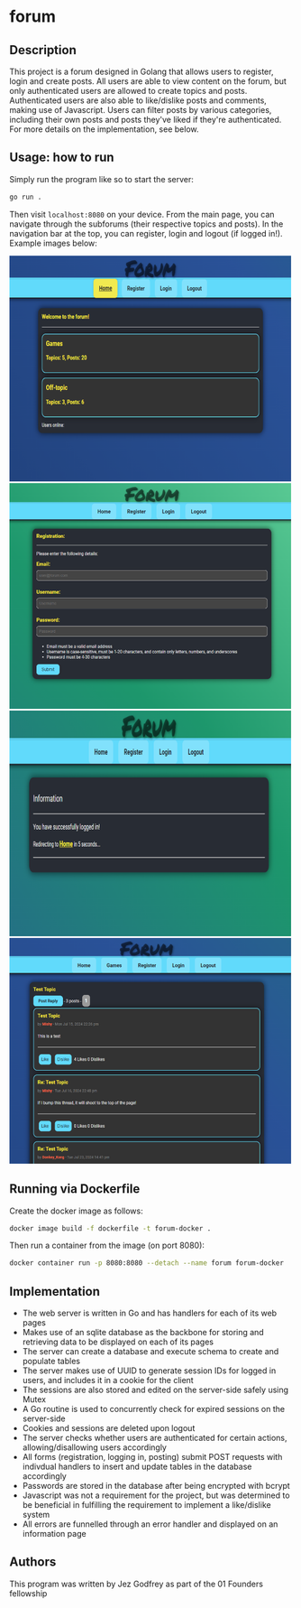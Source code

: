 # forum

## Description

This project is a forum designed in Golang that allows users to register, login and create posts. All users are able to view content on the forum, but only authenticated users are allowed to create topics and posts. Authenticated users are also able to like/dislike posts and comments, making use of Javascript. Users can filter posts by various categories, including their own posts and posts they've liked if they're authenticated. For more details on the implementation, see below.

## Usage: how to run

Simply run the program like so to start the server:

```sh
go run .
```

Then visit `localhost:8080` on your device. From the main page, you can navigate through the subforums (their respective topics and posts). In the navigation bar at the top, you can register, login and logout (if logged in!). Example images below:

<img src="example/indexpage.PNG" width="500" height="400"/>
<img src="example/registerpage.PNG" width="500" height="400"/>
<img src="example/loggedin.PNG" width="500" height="400"/>
<img src="example/thread.PNG" width="500" height="400"/>

## Running via Dockerfile

Create the docker image as follows:
```sh
docker image build -f dockerfile -t forum-docker .
```

Then run a container from the image (on port 8080):
```sh
docker container run -p 8080:8080 --detach --name forum forum-docker
```

## Implementation

- The web server is written in Go and has handlers for each of its web pages
- Makes use of an sqlite database as the backbone for storing and retrieving data to be displayed on each of its pages
- The server can create a database and execute schema to create and populate tables
- The server makes use of UUID to generate session IDs for logged in users, and includes it in a cookie for the client
- The sessions are also stored and edited on the server-side safely using Mutex
- A Go routine is used to concurrently check for expired sessions on the server-side
- Cookies and sessions are deleted upon logout
- The server checks whether users are authenticated for certain actions, allowing/disallowing users accordingly
- All forms (registration, logging in, posting) submit POST requests with indivdual handlers to insert and update tables in the database accordingly
- Passwords are stored in the database after being encrypted with bcrypt
- Javascript was not a requirement for the project, but was determined to be beneficial in fulfilling the requirement to implement a like/dislike system
- All errors are funnelled through an error handler and displayed on an information page

## Authors

This program was written by Jez Godfrey as part of the 01 Founders fellowship
